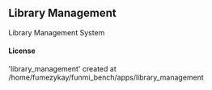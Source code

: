 ## Library Management

Library Management System

#### License

'library_management' created at /home/fumezykay/funmi_bench/apps/library_management